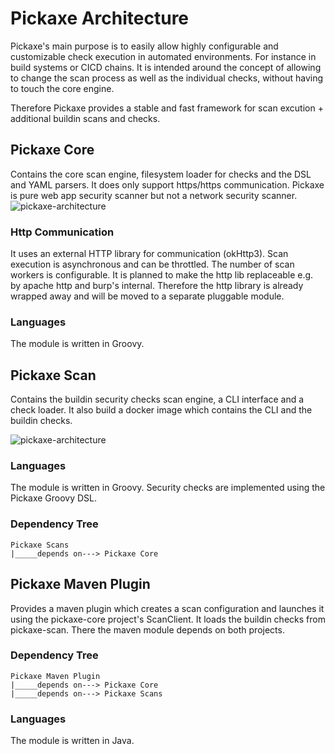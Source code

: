 # Pickaxe Architecture

Pickaxe's main purpose is to easily allow highly configurable and customizable check execution in automated environments.
For instance in build systems or CICD chains.
It is intended around the concept of allowing to change the 
scan process as well as the individual checks, without having to touch the core engine.

Therefore Pickaxe provides a stable and fast framework for scan excution + additional buildin scans and checks. 

## Pickaxe Core
Contains the core scan engine, filesystem loader for checks and the DSL and YAML parsers.
It does only support https/https communication. Pickaxe is pure web app security scanner but not a network security scanner.
![pickaxe-architecture](https://user-images.githubusercontent.com/3109217/134883077-0464ebd8-e3b4-45f2-845f-363a43bc1ee5.png)

### Http Communication
It uses an external HTTP library for communication (okHttp3).
Scan execution is asynchronous and can be throttled.
The number of scan workers is configurable.
It is planned to make the http lib replaceable e.g. by apache http and burp's internal. 
Therefore the http library is already wrapped away and will be moved to a separate pluggable module.

### Languages
The module is written in Groovy.

## Pickaxe Scan
Contains the buildin security checks scan engine, a CLI interface and a check loader.
It also build a docker image which contains the CLI and the buildin checks.

![pickaxe-architecture](https://user-images.githubusercontent.com/3109217/134888746-4279c9d4-9ce8-48c1-ad35-e2c7228ee024.png)


### Languages
The module is written in Groovy. Security checks are implemented using the Pickaxe Groovy DSL.

### Dependency Tree

    Pickaxe Scans
    |_____depends on---> Pickaxe Core

## Pickaxe Maven Plugin
Provides a maven plugin which creates a scan configuration and launches it 
using the pickaxe-core project's ScanClient. 
It loads the buildin checks from pickaxe-scan.
There the maven module depends on both projects.

### Dependency Tree

    Pickaxe Maven Plugin
    |_____depends on---> Pickaxe Core
    |_____depends on---> Pickaxe Scans

### Languages
The module is written in Java.
